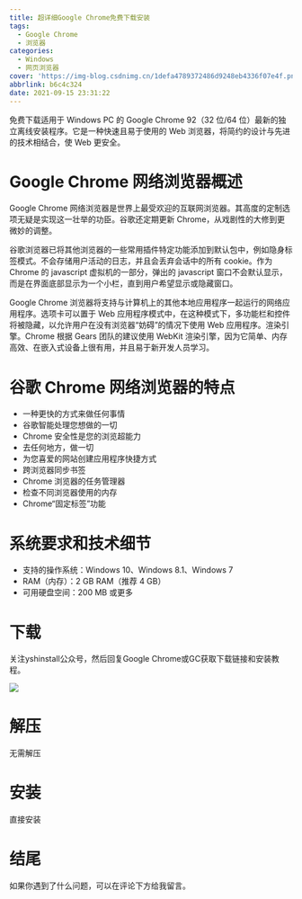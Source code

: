 ```yaml
---
title: 超详细Google Chrome免费下载安装
tags:
  - Google Chrome
  - 浏览器
categories:
  - Windows
  - 网页浏览器
cover: 'https://img-blog.csdnimg.cn/1defa4789372486d9248eb4336f07e4f.png'
abbrlink: b6c4c324
date: 2021-09-15 23:31:22
---
```


免费下载适用于 Windows PC 的 Google Chrome 92（32 位/64 位）最新的独立离线安装程序。它是一种快速且易于使用的 Web 浏览器，将简约的设计与先进的技术相结合，使 Web 更安全。

# Google Chrome 网络浏览器概述
Google Chrome 网络浏览器是世界上最受欢迎的互联网浏览器。其高度的定制选项无疑是实现这一壮举的功臣。谷歌还定期更新 Chrome，从戏剧性的大修到更微妙的调整。

谷歌浏览器已将其他浏览器的一些常用插件特定功能添加到默认包中，例如隐身标签模式。不会存储用户活动的日志，并且会丢弃会话中的所有 cookie。作为 Chrome 的 javascript 虚拟机的一部分，弹出的 javascript 窗口不会默认显示，而是在界面底部显示为一个小栏，直到用户希望显示或隐藏窗口。

Google Chrome 浏览器将支持与计算机上的其他本地应用程序一起运行的网络应用程序。选项卡可以置于 Web 应用程序模式中，在这种模式下，多功能栏和控件将被隐藏，以允许用户在没有浏览器“妨碍”的情况下使用 Web 应用程序。渲染引擎。Chrome 根据 Gears 团队的建议使用 WebKit 渲染引擎，因为它简单、内存高效、在嵌入式设备上很有用，并且易于新开发人员学习。

# 谷歌 Chrome 网络浏览器的特点
- 一种更快的方式来做任何事情
- 谷歌智能处理您想做的一切
- Chrome 安全性是您的浏览超能力
- 去任何地方，做一切
- 为您喜爱的网站创建应用程序快捷方式
- 跨浏览器同步书签
- Chrome 浏览器的任务管理器
- 检查不同浏览器使用的内存
- Chrome“固定标签”功能

# 系统要求和技术细节
- 支持的操作系统：Windows 10、Windows 8.1、Windows 7
- RAM（内存）：2 GB RAM（推荐 4 GB）
- 可用硬盘空间：200 MB 或更多

# 下载
关注yshinstall公众号，然后回复Google Chrome或GC获取下载链接和安装教程。

![](https://img-blog.csdnimg.cn/f824f9d6c4ca40549a3d02de1938c17c.jpg#pic_center)

# 解压
无需解压

# 安装
直接安装

# 结尾
如果你遇到了什么问题，可以在评论下方给我留言。


